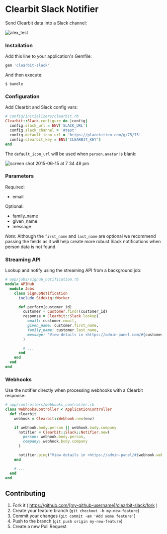 # Clearbit Slack Notifier

Send Clearbit data into a Slack channel:

![alex_test](https://cloud.githubusercontent.com/assets/739782/8149387/3f89cd68-1276-11e5-863c-5529237bfe6c.png)

### Installation

Add this line to your application's Gemfile:

```ruby
gem 'clearbit-slack'
```

And then execute:

    $ bundle

### Configuration

Add Clearbit and Slack config vars:

```ruby
# config/initializers/clearbit.rb
Clearbit::Slack.configure do |config|
  config.slack_url = ENV['SLACK_URL']
  config.slack_channel = '#test'
  config.default_icon_url = 'https://placekitten.com/g/75/75'
  config.clearbit_key = ENV['CLEARBIT_KEY']
end
```

The `default_icon_url` will be used when `person.avatar` is blank:

![screen shot 2015-06-15 at 7 34 48 pm](https://cloud.githubusercontent.com/assets/739782/8174770/ba4ad806-1395-11e5-9298-6f7479f1cdfb.png)

### Parameters

Required:

* email

Optional:

* family_name
* given_name
* message

_Note:_ Although the `first_name` and `last_name` are optional we recommend passing the fields as it will help create more robust Slack notifications when person data is not found.

### Streaming API

Lookup and notify using the streaming API from a background job:

```ruby
# app/jobs/signup_notification.rb
module APIHub
  module Jobs
    class SignupNotification
      include Sidekiq::Worker

      def perform(customer_id)
        customer = Customer.find!(customer_id)
        response = Clearbit::Slack.lookup(
          email: customer.email,
          given_name: customer.first_name,
          family_name: customer.last_name,
          message: "View details in <https://admin-panel.com/#{customer.token}|Admin Panel>"
        )

        # ...
      end
    end
  end
end
```

### Webhooks

Use the notifier directly when processing webhooks with a Clearbit response:

```ruby
# app/controllers/webhooks_controller.rb
class WebhooksController < ApplicationController
  def clearbit
    webhook = Clearbit::Webhook.new(env)

    if webhook.body.person || webhook.body.company
      notifier = Clearbit::Slack::Notifier.new(
        person: webhook.body.person,
        company: webhook.body.company
      )

      notifier.ping("View details in <https://admin-panel/#{webhook.webhook_id}|Admin Panel>")
    end

    # ...
  end
end
```

## Contributing

1. Fork it ( https://github.com/[my-github-username]/clearbit-slack/fork )
2. Create your feature branch (`git checkout -b my-new-feature`)
3. Commit your changes (`git commit -am 'Add some feature'`)
4. Push to the branch (`git push origin my-new-feature`)
5. Create a new Pull Request
